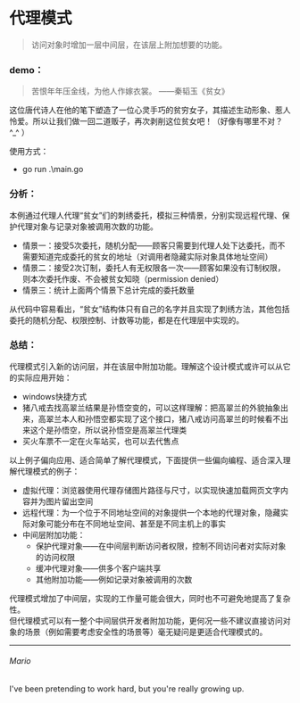# 代理模式  
> 访问对象时增加一层中间层，在该层上附加想要的功能。

### demo：
> 苦恨年年压金线，为他人作嫁衣裳。 ——秦韬玉《贫女》  

这位唐代诗人在他的笔下塑造了一位心灵手巧的贫穷女子，其描述生动形象、惹人怜爱。所以让我们做一回二道贩子，再次剥削这位贫女吧！（好像有哪里不对？ ^_^ ）  

使用方式：
 - go run .\main.go

### 分析：
本例通过代理人代理“贫女”们的刺绣委托，模拟三种情景，分别实现远程代理、保护代理对象与记录对象被调用次数的功能。  
 - 情景一：接受5次委托，随机分配——顾客只需要到代理人处下达委托，而不需要知道完成委托的贫女的地址（对调用者隐藏实际对象具体地址空间）
 - 情景二：接受2次订制，委托人有无权限各一次——顾客如果没有订制权限，则本次委托作废、不会被贫女知晓（permission denied）
 - 情景三：统计上面两个情景下总计完成的委托数量  

从代码中容易看出，“贫女”结构体只有自己的名字并且实现了刺绣方法，其他包括委托的随机分配、权限控制、计数等功能，都是在代理层中实现的。

### 总结：
代理模式引入新的访问层，并在该层中附加功能。理解这个设计模式或许可以从它的实际应用开始：
 - windows快捷方式
 - 猪八戒去找高翠兰结果是孙悟空变的，可以这样理解：把高翠兰的外貌抽象出来，高翠兰本人和孙悟空都实现了这个接口，猪八戒访问高翠兰的时候看不出来这个是孙悟空，所以说孙悟空是高翠兰代理类
 - 买火车票不一定在火车站买，也可以去代售点  
 
以上例子偏向应用、适合简单了解代理模式，下面提供一些偏向编程、适合深入理解代理模式的例子：
 - 虚拟代理：浏览器使用代理存储图片路径与尺寸，以实现快速加载网页文字内容并为图片留出空间
 - 远程代理：为一个位于不同地址空间的对象提供一个本地的代理对象，隐藏实际对象可能分布在不同地址空间、甚至是不同主机上的事实
 - 中间层附加功能：
   - 保护代理对象——在中间层判断访问者权限，控制不同访问者对实际对象的访问权限
   - 缓冲代理对象——供多个客户端共享
   - 其他附加功能——例如记录对象被调用的次数
 
代理模式增加了中间层，实现的工作量可能会很大，同时也不可避免地提高了复杂性。  
但代理模式可以有一整个中间层供开发者附加功能，更何况一些不建议直接访问对象的场景（例如需要考虑安全性的场景等）毫无疑问是更适合代理模式的。

---
###### Mario
I've been pretending to work hard, but you're really growing up.
